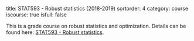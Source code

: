 title: STAT593 - Robust statistics (2018-2019)
sortorder: 4
category: course
iscourse: true
isfull: false

This is a grade course on robust statistics and optimization. Details can be found here: [STAT593 - Robust statistics](STAT593.html).
